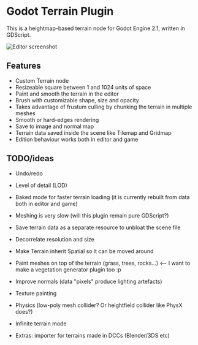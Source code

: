 Godot Terrain Plugin
======================

This is a heightmap-based terrain node for Godot Engine 2.1, written in GDScript.

![Editor screenshot](http://zylannprods.fr/lab/godot/terrain_plugin/TerrainEditor_screen4.png)

Features
----------

- Custom Terrain node
- Resizeable square between 1 and 1024 units of space
- Paint and smooth the terrain in the editor
- Brush with customizable shape, size and opacity
- Takes advantage of frustum culling by chunking the terrain in multiple meshes
- Smooth or hard-edges rendering
- Save to image and normal map
- Terrain data saved inside the scene like Tilemap and Gridmap
- Edition behaviour works both in editor and game


TODO/ideas
-----------

- Undo/redo
- Level of detail (LOD)
- Baked mode for faster terrain loading (it is currently rebuilt from data both in editor and game)
- Meshing is very slow (will this plugin remain pure GDScript?)
- Save terrain data as a separate resource to unbloat the scene file
- Decorrelate resolution and size
- Make Terrain inherit Spatial so it can be moved around
- Paint meshes on top of the terrain (grass, trees, rocks...) <-- I want to make a vegetation generator plugin too :p
- Improve normals (data "pixels" produce lighting artefacts)
- Texture painting
- Physics (low-poly mesh collider? Or heightfield collider like PhysX does?)
- Infinite terrain mode

- Extras: importer for terrains made in DCCs (Blender/3DS etc)

